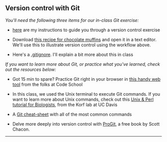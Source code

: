 ## Version control with Git

_You'll need the following three items for our in-class Git exercise:_

* [here](http://TranscriptomicsWorkshop.github.io/Reading/files/Git_instructions.pdf) are my instructions to guide you through a version control exercise

* Download [this recipe for chocolate muffins](http://TranscriptomicsWorkshop.github.io/Reading/files/chocolateMuffin.txt) and open it in a text editor.  We'll use this to illustrate version control using the workflow above.

* Here's a [.gitignore](http://TranscriptomicsWorkshop.github.io/Reading/files/gitignore.txt). I'll explain a bit more about this in class

_If you want to learn more about Git, or practice what you've learned, check out the resources below:_

* Got 15 min to spare?  Practice Git right in your browser in [this handy web tool](https://try.github.io/levels/1/challenges/1) from the folks at Code School

* In this class, we used the Unix terminal to execute Git commands.  If you want to learn more about Unix commands, check out this [Unix & Perl tutorial for Biologists](http://korflab.ucdavis.edu/unix_and_Perl/), from the Korf lab at UC Davis

* A [Git cheat-sheet](https://training.github.com/kit/downloads/github-git-cheat-sheet.pdf) with all of the most common commands

* Delve more deeply into version control with [ProGit](http://git-scm.com/book), a free book by Scott Chacon.

-----------------------------